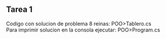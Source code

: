 ## Tarea 1
Codigo con solucion de problema 8 reinas: POO>Tablero.cs  
Para imprimir solucion en la consola ejecutar: POO>Program.cs
